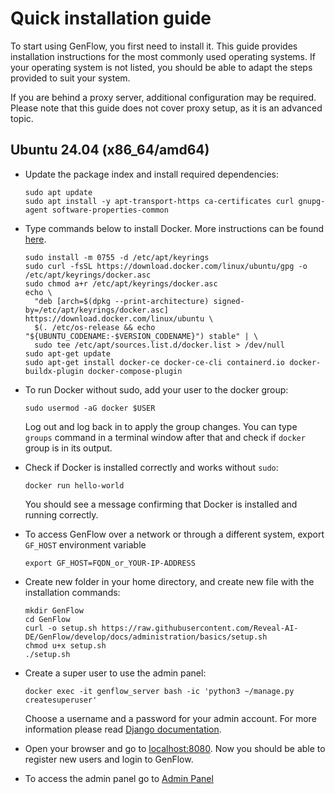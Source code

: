 # Quick installation guide

To start using GenFlow, you first need to install it. This guide provides installation instructions
for the most commonly used operating systems.
If your operating system is not listed, you should be able to adapt the steps provided to suit your system.

If you are behind a proxy server, additional configuration may be required. Please note that this
guide does not cover proxy setup, as it is an advanced topic.

## Ubuntu 24.04 (x86_64/amd64)

- Update the package index and install required dependencies:

  ```shell
  sudo apt update
  sudo apt install -y apt-transport-https ca-certificates curl gnupg-agent software-properties-common
  ```

- Type commands below to install Docker. More
  instructions can be found [here](https://docs.docker.com/install/linux/docker-ce/ubuntu/).

  ```shell
  sudo install -m 0755 -d /etc/apt/keyrings
  sudo curl -fsSL https://download.docker.com/linux/ubuntu/gpg -o /etc/apt/keyrings/docker.asc
  sudo chmod a+r /etc/apt/keyrings/docker.asc
  echo \
    "deb [arch=$(dpkg --print-architecture) signed-by=/etc/apt/keyrings/docker.asc] https://download.docker.com/linux/ubuntu \
    $(. /etc/os-release && echo "${UBUNTU_CODENAME:-$VERSION_CODENAME}") stable" | \
    sudo tee /etc/apt/sources.list.d/docker.list > /dev/null
  sudo apt-get update
  sudo apt-get install docker-ce docker-ce-cli containerd.io docker-buildx-plugin docker-compose-plugin
  ```

- To run Docker without sudo, add your user to the docker group:

  ```shell
  sudo usermod -aG docker $USER
  ```

  Log out and log back in to apply the group changes. You can type `groups` command in a terminal
  window after that and check if `docker` group is in its output.

- Check if Docker is installed correctly and works without `sudo`:

  ```shell
  docker run hello-world
  ```

  You should see a message confirming that Docker is installed and running correctly.

- To access GenFlow over a network or through a different system, export `GF_HOST` environment variable

  ```shell
  export GF_HOST=FQDN_or_YOUR-IP-ADDRESS
  ```

- Create new folder in your home directory, and create new file with the installation commands:

  ```shell
  mkdir GenFlow
  cd GenFlow
  curl -o setup.sh https://raw.githubusercontent.com/Reveal-AI-DE/GenFlow/develop/docs/administration/basics/setup.sh
  chmod u+x setup.sh
  ./setup.sh
  ```

- Create a super user to use the admin panel:

  ```shell
  docker exec -it genflow_server bash -ic 'python3 ~/manage.py createsuperuser'
  ```

  Choose a username and a password for your admin account. For more information
  please read [Django documentation](https://docs.djangoproject.com/en/2.2/ref/django-admin/#createsuperuser).

- Open your browser and go to [localhost:8080](http://localhost:8080). Now you should be able to
register new users and login to GenFlow.

- To access the admin panel go to [Admin Panel](http://localhost:8080/admin)
